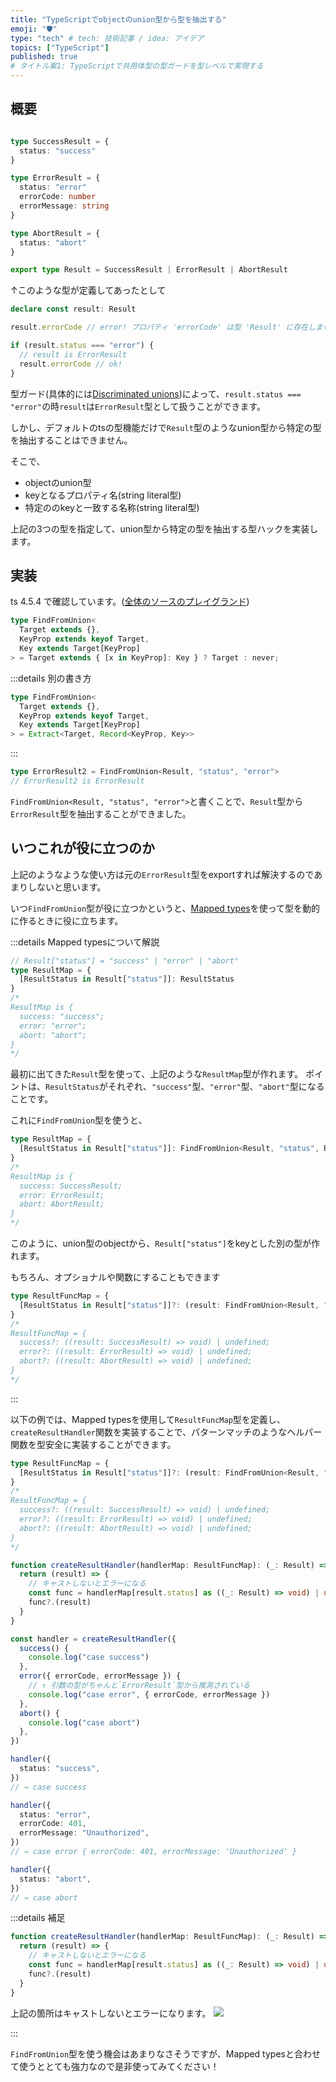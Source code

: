 ```yaml
---
title: "TypeScriptでobjectのunion型から型を抽出する"
emoji: "🛡"
type: "tech" # tech: 技術記事 / idea: アイデア
topics: ["TypeScript"]
published: true
# タイトル案1: TypeScriptで共用体型の型ガードを型レベルで実現する
---
```

## 概要

```ts

type SuccessResult = {
  status: "success"
}

type ErrorResult = {
  status: "error"
  errorCode: number
  errorMessage: string
}

type AbortResult = {
  status: "abort"
}

export type Result = SuccessResult | ErrorResult | AbortResult
```
↑このような型が定義してあったとして

```ts
declare const result: Result

result.errorCode // error! プロパティ 'errorCode' は型 'Result' に存在しません。

if (result.status === "error") {
  // result is ErrorResult
  result.errorCode // ok!
}

```

型ガード(具体的には[Discriminated unions](https://www.typescriptlang.org/docs/handbook/2/narrowing.html#discriminated-unions))によって、`result.status === "error"`の時`result`は`ErrorResult`型として扱うことができます。

しかし、デフォルトのtsの型機能だけで`Result`型のようなunion型から特定の型を抽出することはできません。

そこで、

- objectのunion型
- keyとなるプロパティ名(string literal型)
- 特定ののkeyと一致する名称(string literal型)

上記の3つの型を指定して、union型から特定の型を抽出する型ハックを実装します。

## 実装

ts 4.5.4 で確認しています。([全体のソースのプレイグランド](https://www.typescriptlang.org/ja/play?#code/C4TwDgpgBAYglgOwCYwE4HsC2BVBd0IA8AUFFACoCGqA5hMFBAB7ATIDOUA3gL4A0pKAGkIIAAoYwjFmyScA1qPQAzCtTrABZESGmsOa2vQDaOiejABdYgD4oAXkMa9szlyjGmURMNHmrAFy+ujxQAPxO9FBBCBAAbhCoxMQA9ClQoJCwiCgYOHgEJGlkkQzM+nLc-Knp2n6SLgaKICqlAsV1uuWupab1FtbFdo4AoiyolADGwIRURppQAEoQk+ioSIRmknzBNjbJmdAAygCuk5MQ7OzL7CcANgyOXILswJTAJ+xBAES355fsb7EHgHcDQEaoDCoG73R7cF5vD5fKDfRJQoFkNFrADC6CQEBiJ0wACNEoIsagALIAyh0IKvVCIGjA0FZACCxLWwBhDwc8LIr3enx+lE5qGAQJBxEOS0usL5p3+Vx5DAAPlAIVCVVB1RyuSrWdAVZTKFInoJjCqjojPt4ELLbg9jL8bYDLJYgvBkGgsLh8EQVTsXULATsra79lKUgAqYjG01854Cs4XK5BRWp65yh4AbnJkLWQU1axVebIoq5QT14tLLOjKUNDthMBOCEmJrN-I84ZDdqbTuDSO+7rCQQAFKhs8BPTkffl-YRAyjBUOw1PrSGbABKBx2OLoOBIFkxuNTlttjuJl4pgGjqBjidT9M35VTnf2PcHpA79Wt-HKRAICQMtGALVA7wfSdHWnDUwJVd9P0PH8oD-CAANiYDBArcUIMfaCqzFbk313KB9yQnUUOQNDAMwkF62SZRW2mf0oEmSd3ggFUAAlKGQO5EjHAALXikH4qlTSCFVz3bU0t3HAB9STiI-Uivy7ScPlQe08NhBCuzIYpAFqGQBjhkAToZAAmGQB1BkAKwZABEGQALBkACoZAEuGQAfhkAawZrMAaIZBDIVYEFeKBGLbPlhL4xIO2MKDYQAOhXT5LCgShOAfRT+2APSyO-CjUPQoDfKCpiwhinSHi3QQQSlfzArC0TEj5NiIA47iRLEsckygP5MzHHcOr8gh2HQfiYrudAaDHb5JmS6AuoBb5yrIapMTA9rQKhXF8R2ClqSuWloB4XqCuKQBEwigQBUfUAB1NADsGQBo9UAGQZAEMGQBghkAZIZ7IAA2LaEp3em7AGkGQBIhkACuNABo7QBVBkAGIZADMGWyfJKViBqGiARrGiapvYaAKW+HZ3ApDaIC2sCdvYPaoAOiqtCSwiev0hGAqRlHxsm6aqa5eaKeBcriFqtqOvi5FfhfUNOZqKBACTCViWdmq5kh5gS+ddH4scpvG8QJKAABYAAYAEYVaJmk6RRXBKBOYBBLWOAAC8gOxkXigl9HMbA7g1pxNWgm1vW3apQ31YAchNs2LcZG2kH9snZda+WERDEVCLt8mHcljHWfFYggA))

```ts
type FindFromUnion<
  Target extends {},
  KeyProp extends keyof Target,
  Key extends Target[KeyProp]
> = Target extends { [x in KeyProp]: Key } ? Target : never;
```

:::details 別の書き方

```ts
type FindFromUnion<
  Target extends {},
  KeyProp extends keyof Target,
  Key extends Target[KeyProp]
> = Extract<Target, Record<KeyProp, Key>>
```

:::


```ts
type ErrorResult2 = FindFromUnion<Result, "status", "error">
// ErrorResult2 is ErrorResult
```

`FindFromUnion<Result, "status", "error">`と書くことで、`Result`型から`ErrorResult`型を抽出することができました。



## いつこれが役に立つのか

上記のようなような使い方は元の`ErrorResult`型をexportすれば解決するのであまりしないと思います。

いつ`FindFromUnion`型が役に立つかというと、[Mapped types](https://www.typescriptlang.org/docs/handbook/2/mapped-types.html)を使って型を動的に作るときに役に立ちます。

:::details Mapped typesについて解説

```ts
// Result["status"] = "success" | "error" | "abort"
type ResultMap = {
  [ResultStatus in Result["status"]]: ResultStatus
}
/*
ResultMap is {
  success: "success";
  error: "error";
  abort: "abort";
}
*/
```

最初に出てきた`Result`型を使って、上記のような`ResultMap`型が作れます。
ポイントは、`ResultStatus`がそれぞれ、`"success"`型、`"error"`型、`"abort"`型になることです。

これに`FindFromUnion`型を使うと、

```ts
type ResultMap = {
  [ResultStatus in Result["status"]]: FindFromUnion<Result, "status", ResultStatus>
}
/*
ResultMap is {
  success: SuccessResult;
  error: ErrorResult;
  abort: AbortResult;
}
*/
```

このように、union型のobjectから、`Result["status"]`をkeyとした別の型が作れます。

もちろん、オプショナルや関数にすることもできます

```ts
type ResultFuncMap = {
  [ResultStatus in Result["status"]]?: (result: FindFromUnion<Result, "status", ResultStatus>) => void
}
/*
ResultFuncMap = {
  success?: ((result: SuccessResult) => void) | undefined;
  error?: ((result: ErrorResult) => void) | undefined;
  abort?: ((result: AbortResult) => void) | undefined;
}
*/
```

:::

以下の例では、Mapped typesを使用して`ResultFuncMap`型を定義し、`createResultHandler`関数を実装することで、パターンマッチのようなヘルパー関数を型安全に実装することができます。


```ts
type ResultFuncMap = {
  [ResultStatus in Result["status"]]?: (result: FindFromUnion<Result, "status", ResultStatus>) => void
}
/*
ResultFuncMap = {
  success?: ((result: SuccessResult) => void) | undefined;
  error?: ((result: ErrorResult) => void) | undefined;
  abort?: ((result: AbortResult) => void) | undefined;
}
*/

function createResultHandler(handlerMap: ResultFuncMap): (_: Result) => void {
  return (result) => {
    // キャストしないとエラーになる
    const func = handlerMap[result.status] as ((_: Result) => void) | undefined
    func?.(result)
  }
}

const handler = createResultHandler({
  success() {
    console.log("case success")
  },
  error({ errorCode, errorMessage }) {
    // ↑ 引数の型がちゃんと`ErrorResult`型から推測されている
    console.log("case error", { errorCode, errorMessage })
  },
  abort() {
    console.log("case abort")
  },
})

handler({
  status: "success",
})
// → case success

handler({
  status: "error",
  errorCode: 401,
  errorMessage: "Unauthorized",
})
// → case error { errorCode: 401, errorMessage: 'Unauthorized' }

handler({
  status: "abort",
})
// → case abort

```

:::details 補足

```ts
function createResultHandler(handlerMap: ResultFuncMap): (_: Result) => void {
  return (result) => {
    // キャストしないとエラーになる
    const func = handlerMap[result.status] as ((_: Result) => void) | undefined
    func?.(result)
  }
}
```

上記の箇所はキャストしないとエラーになります。
![](https://storage.googleapis.com/zenn-user-upload/42ca9de641d0-20220209.png)

:::


`FindFromUnion`型を使う機会はあまりなさそうですが、Mapped typesと合わせて使うととても強力なので是非使ってみてください！
